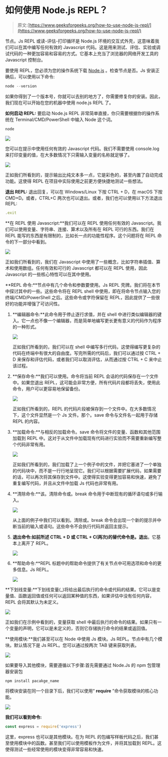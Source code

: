 # 如何使用 Node.js REPL？

> 原文:[https://www.geeksforgeeks.org/how-to-use-node-js-repl/](https://www.geeksforgeeks.org/how-to-use-node-js-repl/)

节点。Js REPL 或读-评估-打印循环是 Node.js 环境的交互式外壳，这意味着我们可以在其中编写任何有效的 Javascript 代码。这是用来测试、评估、实验或调试代码的一种更加容易和容易的方式。它基本上充当了浏览器的网络开发工具的 Javascript 控制台。

要使用 REPL，您必须为您的操作系统下载 [Node.js](https://www.geeksforgeeks.org/nodejs-tutorials/) 。检查节点是否。Js 安装正确后，可以使用以下命令:

```js
node --version 
```

如果你得到了一个版本号，你就可以去别的地方了，你需要修复你的安装。因此，我们现在可以开始在您的机器中使用 node.js REPL 了。

**如何启动 REPL:** 要启动 Node.js REPL 非常简单直接，你只需要根据你的操作系统在 Terminal/CMD/PowerShell 中输入 Node 这个词。

```js
node
```

![](img/9761fa45202348c3187b2c79578533c7.png)

您可以在提示中使用任何有效的 Javascript 代码。我们不需要使用 console.log 来打印变量的值，在大多数情况下只需输入变量的名称就足够了。

![](img/a89bf26b858acc15aeafdc7647447185.png)

正如我们所看到的，提示输出比纯文本多一点，它是彩色的，甚至内置了自动完成功能。这使得 REPL 在项目中实际使用之前更方便快捷地测试一些想法。

**退出 REPL:** 退出回复，可以在 Windows/Linux 下按 CTRL + D，在 macOS 下按 CMD+D。或者，CTRL+C 两次也可以退出。或者，我们也可以使用以下方法退出 REPL:

```js
.exit
```

**在 REPL 使用 Javascript:**我们可以在 REPL 使用任何有效的 Javascript。我们可以使用变量、字符串、连接、算术以及所有在 REPL 可行的东西。我们在 REPL 能写的东西是有限制的，比如长一点的功能性程序。这个问题将在 REPL 命令的下一部分中看到。

![](img/ce68f648d6dcd66da77a45b749e55dec.png)

正如我们所看到的，我们在 Javascript 中使用了一些概念，比如字符串插值、算术和使用数组。任何有效和可行的 Javascript 都可以在 REPL 使用，因此 Javascript 的一些核心特性可以在其中使用。

**REPL 命令:**节点中有几个命令和参数要使用。Js REPL 壳牌。我们将在本节中探讨其中的一些。这些命令将在 REPL shell 中使用，即在将命令节点输入您的终端/CMD/PowerShell 之后。这些命令或字符保留在 REPL，因此提供了一些很好的功能并增强了可访问性。

1.  **编辑器命令:**此命令用于停止逐行求值，并在 shell 中进行类似编辑器的键入。它一点也不像一个编辑器，而是简单地编写更长更有意义的代码作为程序的一种形式。

    ![](img/617408c22360054f2aedda071e705630.png)

    正如我们所看到的，我们可以在 shell 中编写多行代码，这使得编写更复杂的代码在终端中有很大的自由度。写完所需的代码后，我们可以通过按 CTRL + D 来保存和评估代码，或者我们可以取消评估，从而通过按 CTRL + C 来中止该过程。

2.  **保存命令:**我们可以使用。命令将当前 REPL 会话的代码保存在一个文件中。如果您退出 REPL，这可能会非常方便，所有代码片段都将丢失，使用此命令，用户可以更容易地保留备份。

    ![](img/ff782440e74fd96a5ea4872588cba2c9.png)

    正如我们所看到的，REPL 的代码片段被保存到一个文件中。在大多数情况下，这个文件显然是一个 Js 文件。那个。save 命令与文件名一起用于存储 REPL 的内容。

3.  **加载命令:**与相反的加载命令。save 命令将文件的变量、函数和其他范围加载到 REPL 中。这对于从文件中加载现有代码进行实验而不需要重新编写整个代码非常有用。

    ![](img/ac9c541943340d203bc62c4dba8158f7.png)

    正如我们所看到的，我们加载了上一个例子中的文件，并把它塞进了一个单独的代码块中，而不是一行行地呈现它。我们可以根据需要扩展代码，如果需要的话，可以再次将其保存到文件中。这使得实验变得更加容易和快速，避免了重复编写代码，并且从文件中加载 Js 代码也非常有用。

4.  **清除命令:**该。清除命令或。break 命令用于中断现有的循环语句或多行输入。

    ![](img/b1c3d92bf8191edf9f57770236385077.png)

    从上面的例子中我们可以看到。清除或。break 命令会出现一个新的提示并中断当前的输入或语句。这些命令不会执行代码并返回主提示。

5.  **退出命令:**如前所述 **CTRL + D** 或 **CTRL + C(两次**)的替代命令是**。退出**。它基本上离开了 REPL。

    ![](img/00d795e6dd1ce36a614f267bb6c4eddd.png)

6.  **帮助命令:**REPL 标题中的帮助命令提供了有关节点中可用选项和命令的更多信息。Js REPL。

    ![](img/0b86cd4bb42dca4dc5667ad04f805f80.png)

**下划线变量:**下划线变量(_)将给出最后执行的命令或代码的结果。它可以是变量值、函数返回值或任何可以返回某种值的东西，如果评估中没有任何内容，REPL 会将其默认为未定义。

![](img/1db17670b3b2521ae9c17f23eef30505.png)

正如我们在示例中看到的，变量获取 shell 中最后执行的命令的结果。如果只有一个变量的声明，它可以是未定义的，否则它存储执行命令的结果或返回值。

**使用模块:**我们甚至可以在 Node 中使用 Js 模块。Js REPL。节点中有几个模块。默认情况下是 Js REPL。您可以通过按两次 TAB 键来获取列表。

![](img/01fbde9572ddeb99d9b3b9e530ae34f2.png)

如果要导入其他模块，需要遵循以下步骤:首先需要通过 Node.Js 的 npm 包管理器安装包

```js
npm install pacakge_name
```

将模块安装在同一个目录下后，我们可以使用“ **require** ”命令获取模块的核心功能。

![](img/f304efd5c8d1b220deefe8ae7026a56d.png)

**我们可以看到命令:**

```js
const express = require('express')
```

这里，express 也可以是其他模块。在为 REPL 的包编写样板代码之后，我们甚至使用模块中的函数。甚至我们可以使用模板作为文件，并将其加载到 REPL。这使得测试一些经常使用的模块变得非常容易和快速。